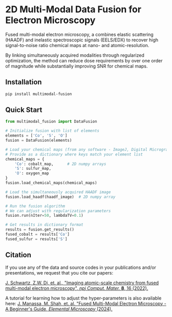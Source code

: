 # 2D Multi-Modal Data Fusion for Electron Microscopy

Fused multi-modal electron microscopy, a combines elastic scattering (HAADF) and inelastic spectroscopic signals (EELS/EDX) to recover high signal-to-noise ratio chemical maps at nano- and atomic-resolution. 


By linking simultaneously acquired modalities through regularized optimization, the method can reduce dose requirements by over one order of magnitude while substantially improving SNR for chemical maps. 

## Installation 

```bash
pip install multimodal-fusion
```

## Quick Start

```python
from multimodal_fusion import DataFusion

# Initialize fusion with list of elements
elements = ['Co', 'S', 'O']
fusion = DataFusion(elements)

# Load your chemical maps (from any software - ImageJ, Digital Micrograph, etc.)
# Provide as a dictionary where keys match your element list
chemical_maps = {
    'Co': cobalt_map,      # 2D numpy arrays
    'S': sulfur_map, 
    'O': oxygen_map
}
fusion.load_chemical_maps(chemical_maps)

# Load the simultaneously acquired HAADF image
fusion.load_haadf(haadf_image)  # 2D numpy array

# Run the fusion algorithm 
# We can adjust with regularization parameters
fusion.run(nIter=50, lambdaTV=0.1)

# Get results in dictionary format
results = fusion.get_results()
fused_cobalt = results['Co']
fused_sulfur = results['S']
```

## Citation

If you use any of the data and source codes in your publications and/or presentations, we request that you cite our papers:

[J. Schwartz, Z.W. Di, et. al., "Imaging atomic-scale chemistry from fused multi-modal electron microscopy", _npj Comput. Mater._ **8**, 16 (2022).](https://www.nature.com/articles/s41524-021-00692-5)


A tutorial for learning how to adjust the hyper-parameters is also available here: [J. Manassa, M. Shah, et. al. "Fused Multi-Modal Electron Microscopy - A Beginner's Guide, _Elemental Microscopy_ (2024).](https://www.elementalmicroscopy.com/articles/EM000003)

